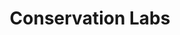 ---
layout: startup_page
title: "Conservation Labs"
id: "conservationlabs.com"
permalink: "/conservationlabsconservationlabs.com04022025/"
website: "https://www.conservationlabs.com/"
funding_round: "Series A"
funding_amount: "$7.5M"
investors: "RET Ventures, Sustain VC"
about: "Conservation Labs uses AI to decode audio data into actionable insights for water conservation and machinery maintenance. Their flagship product, H2know™, monitors water pipes to detect leaks and optimize water usage, while Sustainable Machines™ assesses machinery condition for predictive maintenance. This reduces costs and improves sustainability in the built environment."
markets: "AI, Sustainability, Proptech, Software"
hq: "Pittsburgh, Pennsylvania, United States"
founded_year: "2016"
linkedin: "https://www.linkedin.com/company/conservation-labs"
twitter: "https://twitter.com/doyouh2know?lang=en"
instagram: ""
facebook: ""
crunchbase: "https://www.crunchbase.com/organization/conservation-labs"
pitchbook: ""

# SEO Optimization
meta_title: "Conservation Labs - Series A Funding ($7.5M)"
meta_description: "Conservation Labs, Conservation Labs uses AI to decode audio data into actionable insights for water conservation and machinery maintenance. Their flagship product, H2kn..."
meta_keywords: "Conservation Labs, AI, Sustainability, Proptech, Software, Series A funding"
canonical_url: "https://pkprojectstartups.github.io/projectstartups.com/conservationlabsconservationlabs.com04022025/"
---